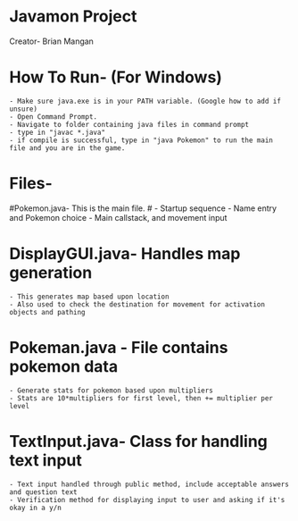 # Javamon Project #
Creator- Brian Mangan

# How To Run- (For Windows) #
	- Make sure java.exe is in your PATH variable. (Google how to add if unsure)
	- Open Command Prompt. 
	- Navigate to folder containing java files in command prompt
	- type in "javac *.java"
	- if compile is successful, type in "java Pokemon" to run the main file and you are in the game.


# Files- #

#Pokemon.java- This is the main file. #
	- Startup sequence
	- Name entry and Pokemon choice
	- Main callstack, and movement input

# DisplayGUI.java- Handles map generation #
	- This generates map based upon location
	- Also used to check the destination for movement for activation objects and pathing

# Pokeman.java - File contains pokemon data #
	- Generate stats for pokemon based upon multipliers
	- Stats are 10*multipliers for first level, then += multiplier per level

# TextInput.java- Class for handling text input #
	- Text input handled through public method, include acceptable answers and question text
	- Verification method for displaying input to user and asking if it's okay in a y/n